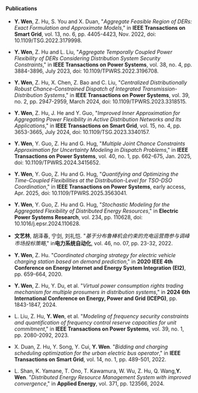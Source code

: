 #### Publications
- ​**Y. Wen**, Z. Hu, S. You and X. Duan, "*Aggregate Feasible Region of DERs: Exact Formulation and Approximate Models*," in ​**IEEE Transactions on Smart Grid**, vol. 13, no. 6, pp. 4405-4423, Nov. 2022, doi: 10.1109/TSG.2022.3179998.  

- ​**Y. Wen**, Z. Hu and L. Liu, "*Aggregate Temporally Coupled Power Flexibility of DERs Considering Distribution System Security Constraints*," in ​**IEEE Transactions on Power Systems**, vol. 38, no. 4, pp. 3884-3896, July 2023, doi: 10.1109/TPWRS.2022.3196708.  

- ​**Y. Wen**, Z. Hu, X. Chen, Z. Bao and C. Liu, "*Centralized Distributionally Robust Chance-Constrained Dispatch of Integrated Transmission-Distribution Systems*," in ​**IEEE Transactions on Power Systems**, vol. 39, no. 2, pp. 2947-2959, March 2024, doi: 10.1109/TPWRS.2023.3318515.  

- ​**Y. Wen**, Z. Hu, J. He and Y. Guo, "*Improved Inner Approximation for Aggregating Power Flexibility in Active Distribution Networks and Its Applications*," in ​**IEEE Transactions on Smart Grid**, vol. 15, no. 4, pp. 3653-3665, July 2024, doi: 10.1109/TSG.2023.3340157.  

- ​**Y. Wen**, Y. Guo, Z. Hu and G. Hug, "*Multiple Joint Chance Constraints Approximation for Uncertainty Modeling in Dispatch Problems*," in ​**IEEE Transactions on Power Systems**, vol. 40, no. 1, pp. 662-675, Jan. 2025, doi: 10.1109/TPWRS.2024.3415652.  

- ​**Y. Wen**, Y. Guo, Z. Hu and G. Hug, "*Quantifying and Optimizing the Time-Coupled Flexibilities at the Distribution-Level for TSO-DSO Coordination*," in ​**IEEE Transactions on Power Systems**, early access, Apr. 2025, doi: 10.1109/TPWRS.2025.3563041.  

- ​**Y. Wen**, Y. Guo, Z. Hu and G. Hug, "*Stochastic Modeling for the Aggregated Flexibility of Distributed Energy Resources*," in ​**Electric Power Systems Research**, vol. 234, pp. 110628, doi: 10.1016/j.epsr.2024.110628. 
 
- ​**文艺林**, 胡泽春, 宁剑, 刘礼恺. "*基于分布鲁棒机会约束的充电运营商参与调峰市场投标策略*," in ​**电力系统自动化**, vol. 46, no. 07, pp. 23-32, 2022.

- ​**Y. Wen**, Z. Hu. "*Coordinated charging strategy for electric vehicle charging station based on demand prediction*," in ​**2020 IEEE 4th Conference on Energy Internet and Energy System Integration (EI2)​**, pp. 659-664, 2020.

- ​**Y. Wen**, Z. Hu, Y. Du, et al. "*Virtual power consumption rights trading mechanism for multiple prosumers in distribution systems*," in ​**2024 6th International Conference on Energy, Power and Grid (ICEPG)​**, pp. 1843-1847, 2024.

- L. Liu, Z. Hu, ​**Y. Wen**, et al. "*Modeling of frequency security constraints and quantification of frequency control reserve capacities for unit commitment*," in ​**IEEE Transactions on Power Systems**, vol. 39, no. 1, pp. 2080-2092, 2023.

- X. Duan, Z. Hu, Y. Song, Y. Cui, ​**Y. Wen**. "*Bidding and charging scheduling optimization for the urban electric bus operator*," in ​**IEEE Transactions on Smart Grid**, vol. 14, no. 1, pp. 489-501, 2022.

- L. Shan, K. Yamane, T. Ono, T. Kawamura, W. Wu, Z. Hu, Q. Wang, ​**Y. Wen**. "*Distributed Energy Resource Management System with improved convergence*," in ​**Applied Energy**, vol. 371, pp. 123566, 2024.
